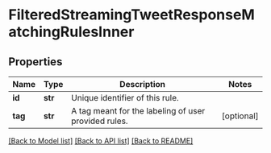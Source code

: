 # FilteredStreamingTweetResponseMatchingRulesInner


## Properties
Name | Type | Description | Notes
------------ | ------------- | ------------- | -------------
**id** | **str** | Unique identifier of this rule. | 
**tag** | **str** | A tag meant for the labeling of user provided rules. | [optional] 

[[Back to Model list]](../README.md#documentation-for-models) [[Back to API list]](../README.md#documentation-for-api-endpoints) [[Back to README]](../README.md)


